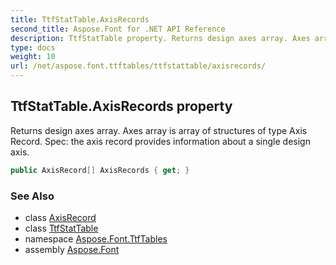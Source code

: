 ```yaml
---
title: TtfStatTable.AxisRecords
second_title: Aspose.Font for .NET API Reference
description: TtfStatTable property. Returns design axes array. Axes array is array of structures of type Axis Record. Spec the axis record provides information about a single design axis
type: docs
weight: 10
url: /net/aspose.font.ttftables/ttfstattable/axisrecords/
---
```

## TtfStatTable.AxisRecords property

Returns design axes array. Axes array is array of structures of type Axis Record. Spec: the axis record provides information about a single design axis.

```csharp
public AxisRecord[] AxisRecords { get; }
```

### See Also

* class [AxisRecord](../../ttfstattable.axisrecord/)
* class [TtfStatTable](../)
* namespace [Aspose.Font.TtfTables](../../ttfstattable/)
* assembly [Aspose.Font](../../../)


